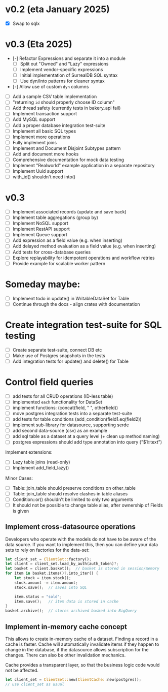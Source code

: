 # v0.2 (eta January 2025)

- [x] Swap to sqlx

# v0.3 (Eta 2025)

- [-] Refactor Expressions and separate it into a module
  - [ ] Split out "Owned" and "Lazy" expressions
  - [ ] Implement vendor-specific expressions
  - [ ] Initial implementation of SurrealDB SQL syntax
  - [ ] Use dyn/into patterns for cleaner syntax
- [-] Allow use of custom `dyn` columns
- [ ] Add a sample CSV table implementation
- [ ] "returning `id` should properly choose ID column"
- [ ] Add thread safety (currently tests in bakery_api fail)
- [ ] Implement transaction support
- [ ] Add MySQL support
- [ ] Add a proper database integration test-suite
- [ ] Implement all basic SQL types
- [ ] Implement more operations
- [ ] Fully implement joins
- [ ] Implement and Document Disjoint Subtypes pattern
- [ ] Add and document more hooks
- [ ] Comprehensive documentation for mock data testing
- [ ] Implement "Realworld" example application in a separate repository
- [ ] Implement Uuid support
- [ ] with_id() shouldn't need into()

# v0.3

- [ ] Implement associated records (update and save back)
- [ ] Implement table aggregations (group by)
- [ ] Implement NoSQL support
- [ ] Implement RestAPI support
- [ ] Implement Queue support
- [ ] Add expression as a field value (e.g. when inserting)
- [ ] Add delayed method evaluation as a field value (e.g. when inserting)
- [ ] Add tests for cross-database queries
- [ ] Explore replayability for idempotent operations and workflow retries
- [ ] Provide example for scalable worker pattern

# Someday maybe:

- [ ] Implement todo in update() in WritableDataSet for Table
- [ ] Continue through the docs - align crates with documentation

# Create integration test-suite for SQL testing

- [ ] Create separate test-suite, connect DB etc
- [ ] Make use of Postgres snapshots in the tests
- [ ] Add integration tests for update() and delete() for Table

# Control field queries

- [ ] add tests for all CRUD operations (ID-less table)
- [ ] implemented `each` functionality for DataSet
- [ ] implement functions: (concat(field, " ", otherfield))
- [ ] move postgres integration tests into a separate test-suite
- [ ] add tests for table conditions (add_condition(field1.eq(field2))
- [ ] implement sub-library for datasource, supporting serde
- [ ] add second data-source (csv) as an example
- [ ] add sql table as a dataset at a query level (+ clean up method naming)
- [ ] postgres expressions should add type annotation into query ("$1::text")

Implement extensions:

- [ ] Lazy table joins (read-only)
- [ ] Implement add_field_lazy()

Minor Cases:

- [ ] Table::join_table should preserve conditions on other_table
- [ ] Table::join_table should resolve clashes in table aliases
- [ ] Condition::or() shouldn't be limited to only two arguments
- [ ] It should not be possible to change table alias, after ownership of Fields is given

## Implement cross-datasource operations

Developers who operate with the models do not have to be aware of the data source.
If you want to implement this, then you can define your data sets to rely on
factories for the data-set:

```rust
let client_set = ClientSet::factory();
let client = client_set.load_by_auth(auth_token)?;
let basket = client.basket();  // basket is stored in session/memory
for item in basket.items()?.into_iter() {
    let stock = item.stock();
    stock.amount -= item.amount;
    stock.save();  // saves into SQL

    item.status = "sold";
    item.save();   // item data is stored in cache
}
basket.archive();  // stores archived basked into BigQuery
```

## Implement in-memory cache concept

This allows to create in-memory cache of a dataset. Finding a record
in a cache is faster. Cache will automatically invalidate items if
they happen to change in the database, if the datasource allows
subscription for the changes. There can also be other invalidation
mechanics.

Cache provides a transparent layer, so that the business logic code
would not be affected.

```rust
let client_set = ClientSet::new(ClientCache::new(postgres));
// use client_set as usual
```
